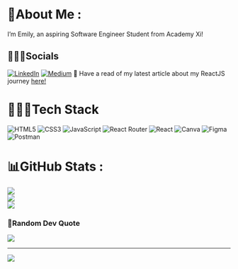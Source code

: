 # 💫About Me :
I’m Emily, an aspiring Software Engineer Student from Academy Xi!

## 🧙🏻‍♀️Socials
[![LinkedIn](https://img.shields.io/badge/LinkedIn-%230077B5.svg?logo=linkedin&logoColor=white)](https://linkedin.com/in/https://linkedin.com/in/https://www.linkedin.com/in/emily-c-4793051b4/) [![Medium](https://img.shields.io/badge/Medium-12100E?logo=medium&logoColor=white)](https://medium.com/@https://medium.com/@emilychew) 
📜 Have a read of my latest article about my ReactJS journey [here!](https://medium.com/@emilychew/crux-games-e-commerce-app-my-reactjs-project-journey-2acd6b53412f)

# 👩🏻‍💻Tech Stack
![HTML5](https://img.shields.io/badge/html5-%23E34F26.svg?style=for-the-badge&logo=html5&logoColor=white) ![CSS3](https://img.shields.io/badge/css3-%231572B6.svg?style=for-the-badge&logo=css3&logoColor=white) ![JavaScript](https://img.shields.io/badge/javascript-%23323330.svg?style=for-the-badge&logo=javascript&logoColor=%23F7DF1E) ![React Router](https://img.shields.io/badge/React_Router-CA4245?style=for-the-badge&logo=react-router&logoColor=white) ![React](https://img.shields.io/badge/react-%2320232a.svg?style=for-the-badge&logo=react&logoColor=%2361DAFB) ![Canva](https://img.shields.io/badge/Canva-%2300C4CC.svg?style=for-the-badge&logo=Canva&logoColor=white) 	![Figma](https://img.shields.io/badge/figma-%23F24E1E.svg?style=for-the-badge&logo=figma&logoColor=white) ![Postman](https://img.shields.io/badge/Postman-FF6C37?style=for-the-badge&logo=postman&logoColor=white)
# 📊GitHub Stats :
![](https://github-readme-stats.vercel.app/api?username=emilychewsh&theme=synthwave&hide_border=false&include_all_commits=false&count_private=true)<br/>
![](https://github-readme-streak-stats.herokuapp.com/?user=emilychewsh&theme=synthwave&hide_border=false)<br/>
![](https://github-readme-stats.vercel.app/api/top-langs/?username=emilychewsh&theme=synthwave&hide_border=false&include_all_commits=false&count_private=true&layout=compact)

### 💌Random Dev Quote
![](https://quotes-github-readme.vercel.app/api?type=horizontal&theme=radical)

---
[![](https://visitcount.itsvg.in/api?id=emilychewsh&icon=7&color=5)](https://visitcount.itsvg.in)
